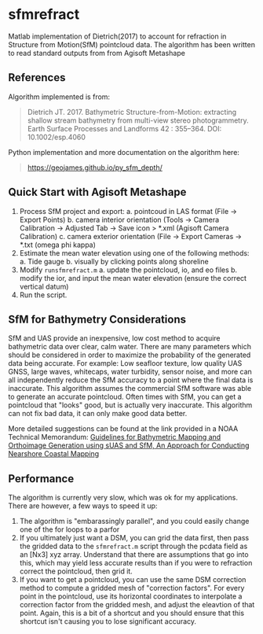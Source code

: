 # sfmrefract
Matlab implementation of Dietrich(2017) to account for refraction in Structure from Motion(SfM) pointcloud data. The algorithm has been written to read standard outputs from from Agisoft Metashape

## References
Algorithm implemented is from:
> Dietrich JT. 2017. Bathymetric Structure-from-Motion: extracting shallow stream bathymetry from multi-view stereo photogrammetry. Earth Surface Processes and Landforms 42 : 355–364. DOI: 10.1002/esp.4060

Python implementation and more documentation on the algorithm here:
> https://geojames.github.io/py_sfm_depth/

## Quick Start with Agisoft Metashape
1. Process SfM project and export:
  a. pointcoud in LAS format (File -> Export Points)
  b. camera interior orientation (Tools -> Camera Calibration -> Adjusted Tab -> Save icon > \*.xml (Agisoft Camera Calibration)
  c. camera exterior orientation (File -> Export Cameras -> \*.txt (omega phi kappa)
2. Estimate the mean water elevation using one of the following methods:
  a. Tide gauge
  b. visually by clicking points along shoreline
3. Modify `runsfmrefract.m`
  a. update the pointcloud, io, and eo files
  b. modify the ior, and input the mean water elevation (ensure the correct vertical datum)
4. Run the script.

## SfM for Bathymetry Considerations
SfM and UAS provide an inexpensive, low cost method to acquire bathymetric data over clear, calm water.  There are many parameters which should be considered in order to maximize the probability of the generated data being accurate.  For example: Low seafloor texture, low quality UAS GNSS, large waves, whitecaps, water turbidity, sensor noise, and more can all independently reduce the SfM accuracy to a point where the final data is inaccurate. This algorithm assumes the commercial SfM software was able to generate an accurate pointcloud.  Often times with SfM, you can get a pointcloud that "looks" good, but is actually very inaccurate.  This algorithm can not fix bad data, it can only make good data better.

More detailed suggestions can be found at the link provided in a NOAA Technical Memorandum: [Guidelines for Bathymetric Mapping and Orthoimage Generation using sUAS and SfM, An Approach for Conducting Nearshore Coastal Mapping](https://coastalscience.noaa.gov/data_reports/guidelines-for-bathymetric-mapping-and-orthoimage-generation-using-suas-and-sfm-an-approach-for-conducting-nearshore-coastal-mapping/)

## Performance
The algorithm is currently very slow, which was ok for my applications.  There are however, a few ways to speed it up:
1. The algorithm is "embarassingly parallel", and you could easily change one of the for loops to a parfor
2. If you ultimately just want a DSM, you can grid the data first, then pass the gridded data to the `sfmrefract.m` script through the pcdata field as an [Nx3] xyz array.  Understand that there are assumptions that go into this, which may yield less accurate results than if you were to refraction correct the pointcloud, then grid it.  
3. If you want to get a pointcloud, you can use the same DSM correction method to compute a gridded mesh of "correction factors". For every point in the pointcloud, use its horizontal coordinates to interpolate a correction factor from the gridded mesh, and adjust the eleavtion of that point.  Again, this is a bit of a shortcut and you should ensure that this shortcut isn't causing you to lose significant accuracy.
